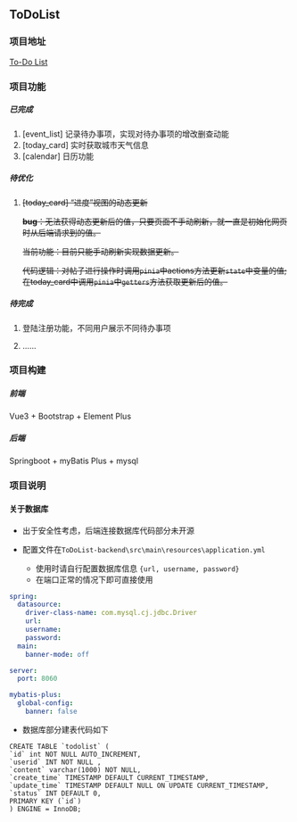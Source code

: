 ## ToDoList

### 项目地址

[To-Do List](http://152.136.154.181/todo)

### 项目功能

##### 已完成

1. [event_list] 记录待办事项，实现对待办事项的增改删查动能
2. [today_card] 实时获取城市天气信息
3. [calendar] 日历功能

##### 待优化

1. ~~[today_card] “进度”视图的动态更新~~

   ~~**bug**：无法获得动态更新后的值，只要页面不手动刷新，就一直是初始化网页时从后端请求到的值。~~

   ~~当前功能：目前只能手动刷新实现数据更新。~~

   ~~代码逻辑：对帖子进行操作时调用`pinia`中actions方法更新`state`中变量的值; 在today_card中调用`pinia`中`getters`方法获取更新后的值。~~

##### 待完成

1. 登陆注册功能，不同用户展示不同待办事项

2. ......

### 项目构建

##### 前端

Vue3 + Bootstrap + Element Plus 

##### 后端

Springboot + myBatis Plus + mysql

### 项目说明

#### 关于数据库

- 出于安全性考虑，后端连接数据库代码部分未开源

- 配置文件在`ToDoList-backend\src\main\resources\application.yml`
  - 使用时请自行配置数据库信息 `{url, username, password}`
  - 在端口正常的情况下即可直接使用

```yml
spring:
  datasource:
    driver-class-name: com.mysql.cj.jdbc.Driver
    url: 
    username:
    password: 
  main:
    banner-mode: off

server:
  port: 8060

mybatis-plus:
  global-config:
    banner: false
```

- 数据库部分建表代码如下

```mysql
CREATE TABLE `todolist` (
`id` int NOT NULL AUTO_INCREMENT,
`userid` INT NOT NULL ,
`content` varchar(1000) NOT NULL,
`create_time` TIMESTAMP DEFAULT CURRENT_TIMESTAMP,
`update_time` TIMESTAMP DEFAULT NULL ON UPDATE CURRENT_TIMESTAMP,
`status` INT DEFAULT 0,
PRIMARY KEY (`id`)
) ENGINE = InnoDB;
```
